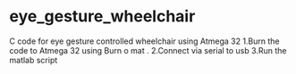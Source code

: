 # eye_gesture_wheelchair
C code for eye gesture controlled wheelchair using Atmega 32
1.Burn the code to Atmega 32 using Burn o mat .
2.Connect via serial to usb
3.Run the matlab script 

